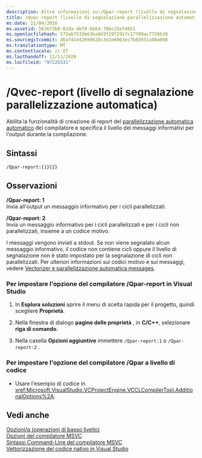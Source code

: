 ```yaml
---
description: Altre informazioni su:/Qpar-report (livello di segnalazione parallelizzazione automatica automatica)
title: /Qvec-report (livello di segnalazione parallelizzazione automatica)
ms.date: 11/04/2016
ms.assetid: 562673b9-02da-4bf8-bb64-70bc25ef4651
ms.openlocfilehash: 573ab7535b63ba8d3f19f2917c17709ac7726b38
ms.sourcegitcommit: d6af41e42699628c3e2e6063ec7b03931a49a098
ms.translationtype: MT
ms.contentlocale: it-IT
ms.lasthandoff: 12/11/2020
ms.locfileid: "97225531"
---
```

# <a name="qpar-report-auto-parallelizer-reporting-level"></a>/Qvec-report (livello di segnalazione parallelizzazione automatica)

Abilita la funzionalità di creazione di report del [parallelizzazione automatica automatico](../../parallel/auto-parallelization-and-auto-vectorization.md) del compilatore e specifica il livello dei messaggi informativi per l'output durante la compilazione.

## <a name="syntax"></a>Sintassi

```
/Qpar-report:{1}{2}
```

## <a name="remarks"></a>Osservazioni

**/Qpar-report: 1**<br/>
Invia all'output un messaggio informativo per i cicli parallelizzati.

**/Qpar-report: 2**<br/>
Invia un messaggio informativo per i cicli parallelizzati e per i cicli non parallelizzati, insieme a un codice motivo.

I messaggi vengono inviati a stdout. Se non viene segnalato alcun messaggio informativo, il codice non contiene cicli oppure il livello di segnalazione non è stato impostato per la segnalazione di cicli non parallelizzati. Per ulteriori informazioni sui codici motivo e sui messaggi, vedere [Vectorizer e parallelizzazione automatica messages](../../error-messages/tool-errors/vectorizer-and-parallelizer-messages.md).

### <a name="to-set-the-qpar-report-compiler-option-in-visual-studio"></a>Per impostare l'opzione del compilatore /Qpar-report in Visual Studio

1. In **Esplora soluzioni** aprire il menu di scelta rapida per il progetto, quindi scegliere **Proprietà**.

1. Nella finestra di dialogo **pagine delle proprietà** , in **C/C++**, selezionare **riga di comando**.

1. Nella casella **Opzioni aggiuntive** immettere `/Qpar-report:1` o `/Qpar-report:2` .

### <a name="to-set-the-qpar-report-compiler-option-programmatically"></a>Per impostare l'opzione del compilatore /Qpar a livello di codice

- Usare l'esempio di codice in <xref:Microsoft.VisualStudio.VCProjectEngine.VCCLCompilerTool.AdditionalOptions%2A>.

## <a name="see-also"></a>Vedi anche

[Opzioni/q (operazioni di basso livello)](q-options-low-level-operations.md)<br/>
[Opzioni del compilatore MSVC](compiler-options.md)<br/>
[Sintassi Command-Line del compilatore MSVC](compiler-command-line-syntax.md)<br/>
[Vettorizzazione del codice nativo in Visual Studio](/archive/blogs/nativeconcurrency/auto-vectorizer-in-visual-studio-2012-overview)
